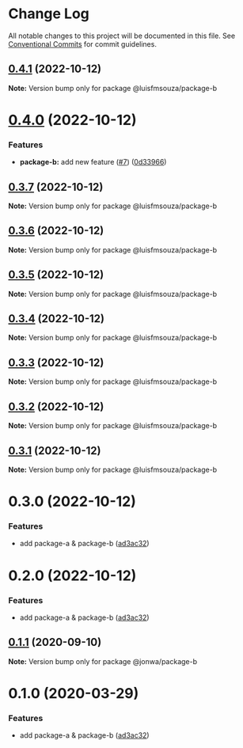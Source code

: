 # Change Log

All notable changes to this project will be documented in this file.
See [Conventional Commits](https://conventionalcommits.org) for commit guidelines.

## [0.4.1](https://github.com/luisfmsouza/lerna-release-workflow/compare/@luisfmsouza/package-b@0.4.0...@luisfmsouza/package-b@0.4.1) (2022-10-12)

**Note:** Version bump only for package @luisfmsouza/package-b





# [0.4.0](https://github.com/luisfmsouza/lerna-release-workflow/compare/@luisfmsouza/package-b@0.3.7...@luisfmsouza/package-b@0.4.0) (2022-10-12)


### Features

* **package-b:** add new feature ([#7](https://github.com/luisfmsouza/lerna-release-workflow/issues/7)) ([0d33966](https://github.com/luisfmsouza/lerna-release-workflow/commit/0d3396686a03602c0cd179c45bd70e1209699fc7))





## [0.3.7](https://github.com/luisfmsouza/lerna-release-workflow/compare/@luisfmsouza/package-b@0.3.6...@luisfmsouza/package-b@0.3.7) (2022-10-12)

**Note:** Version bump only for package @luisfmsouza/package-b





## [0.3.6](https://github.com/luisfmsouza/lerna-release-workflow/compare/@luisfmsouza/package-b@0.3.5...@luisfmsouza/package-b@0.3.6) (2022-10-12)

**Note:** Version bump only for package @luisfmsouza/package-b





## [0.3.5](https://github.com/luisfmsouza/lerna-release-workflow/compare/@luisfmsouza/package-b@0.3.4...@luisfmsouza/package-b@0.3.5) (2022-10-12)

**Note:** Version bump only for package @luisfmsouza/package-b





## [0.3.4](https://github.com/luisfmsouza/lerna-release-workflow/compare/@luisfmsouza/package-b@0.3.3...@luisfmsouza/package-b@0.3.4) (2022-10-12)

**Note:** Version bump only for package @luisfmsouza/package-b





## [0.3.3](https://github.com/luisfmsouza/lerna-release-workflow/compare/@luisfmsouza/package-b@0.3.2...@luisfmsouza/package-b@0.3.3) (2022-10-12)

**Note:** Version bump only for package @luisfmsouza/package-b





## [0.3.2](https://github.com/luisfmsouza/lerna-release-workflow/compare/@luisfmsouza/package-b@0.3.1...@luisfmsouza/package-b@0.3.2) (2022-10-12)

**Note:** Version bump only for package @luisfmsouza/package-b





## [0.3.1](https://github.com/luisfmsouza/lerna-release-workflow/compare/@luisfmsouza/package-b@0.3.0...@luisfmsouza/package-b@0.3.1) (2022-10-12)

**Note:** Version bump only for package @luisfmsouza/package-b





# 0.3.0 (2022-10-12)


### Features

* add package-a & package-b ([ad3ac32](https://github.com/luisfmsouza/lerna-release-workflow/commit/ad3ac32b960f58ca7618a3d08a28295a4fabcccb))





# 0.2.0 (2022-10-12)


### Features

* add package-a & package-b ([ad3ac32](https://github.com/jonwa/lerna-release-workflow/commit/ad3ac32b960f58ca7618a3d08a28295a4fabcccb))





## [0.1.1](https://github.com/jonwa/lerna-release-workflow/compare/@jonwa/package-b@0.1.0...@jonwa/package-b@0.1.1) (2020-09-10)

**Note:** Version bump only for package @jonwa/package-b





# 0.1.0 (2020-03-29)


### Features

* add package-a & package-b ([ad3ac32](https://github.com/jonwa/lerna-release-workflow/commit/ad3ac32b960f58ca7618a3d08a28295a4fabcccb))
